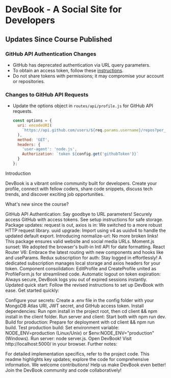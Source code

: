# DevBook - A Social Site for Developers

## Updates Since Course Published

### GitHub API Authentication Changes
- GitHub has deprecated authentication via URL query parameters.
- To obtain an access token, follow these [instructions](https://docs.github.com/en/authentication/keeping-your-account-and-data-secure/creating-a-personal-access-token).
- Do not share tokens with permissions; it may compromise your account or repositories.

### Changes to GitHub API Requests
- Update the options object in `routes/api/profile.js` for GitHub API requests.
  ```javascript
  const options = {
    uri: encodeURI(
      `https://api.github.com/users/${req.params.username}/repos?per_page=5&sort=created:asc`
    ),
    method: 'GET',
    headers: {
      'user-agent': 'node.js',
      Authorization: `token ${config.get('githubToken')}`
    }
  };


Introduction

DevBook is a vibrant online community built for developers. Create your profile, connect with fellow coders, share code snippets, discuss tech trends, and discover exciting job opportunities.

What's new since the course?

GitHub API Authentication: Say goodbye to URL parameters! Securely access GitHub with access tokens. See setup instructions for safe storage.
Package updates:
request is out, axios is in: We switched to a more robust HTTP request library.
uuid upgrade: Import using v4 as uuidv4 to handle the updated default export.
Introducing normalize-url: No more broken links! This package ensures valid website and social media URLs.
Moment.js sunset: We adopted the browser's built-in Intl API for date formatting.
React Router V6: Embrace the latest routing with new components and hooks like <Routes> and useParams.
Redux subscription for auth: Stay logged in effortlessly! A dedicated subscription manages local storage and axios headers for your token.
Component consolidation: EditProfile and CreateProfile united as ProfileForm.js for streamlined code.
Automatic logout on token expiration: Always secure, DevBook logs you out of expired sessions instantly.
Updated quick start: Follow the revised instructions to set up DevBook with ease.
Get started quickly:

Configure your secrets: Create a .env file in the config folder with your MongoDB Atlas URI, JWT secret, and GitHub access token.
Install dependencies: Run npm install in the project root, then cd client && npm install in the client folder.
Run server and client: Start both with npm run dev.
Build for production: Prepare for deployment with cd client && npm run build.
Test production build:
Set environment variable: NODE_ENV=production (Linux/Unix) or $env:NODE_ENV="production" (Windows).
Run server: node server.js.
Open DevBook! Visit http://localhost:5000/ in your browser.
Further notes:

For detailed implementation specifics, refer to the project code.
This readme highlights key updates; explore the code for comprehensive information.
We welcome contributions! Help us make DevBook even better!
Join the DevBook community and code collaboratively!




